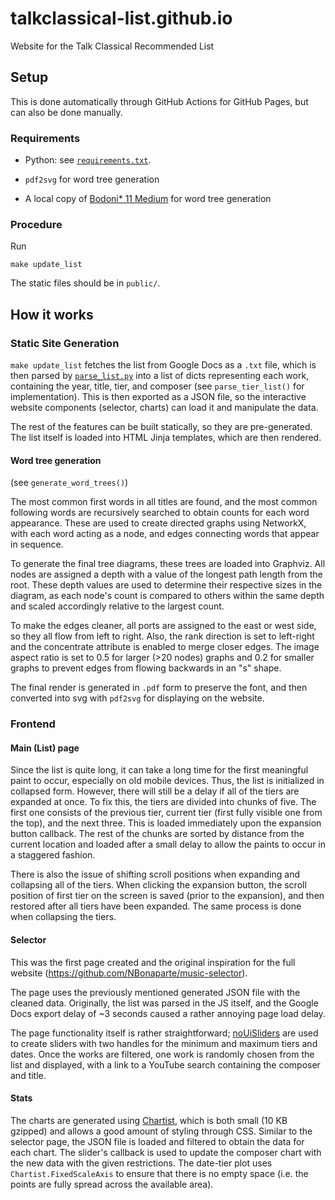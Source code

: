 # talkclassical-list.github.io
Website for the Talk Classical Recommended List

## Setup

This is done automatically through GitHub Actions for GitHub Pages, but can also be done manually.

### Requirements

* Python: see [`requirements.txt`](requirements.txt).

* `pdf2svg` for word tree generation
* A local copy of [Bodoni* 11 Medium](https://indestructibletype.com/fonts/Bodoni/Bodoni-11-Medium.otf) for word tree generation

### Procedure

Run
```
make update_list
```

The static files should be in `public/`.

## How it works

### Static Site Generation

`make update_list` fetches the list from Google Docs as a `.txt` file, which is then parsed by [`parse_list.py`](parse_list.py) into a list of dicts representing each work, containing the year, title, tier, and composer (see `parse_tier_list()` for implementation).
This is then exported as a JSON file, so the interactive website components (selector, charts) can load it and manipulate the data.

The rest of the features can be built statically, so they are pre-generated.
The list itself is loaded into HTML Jinja templates, which are then rendered.

#### Word tree generation

(see `generate_word_trees()`)

The most common first words in all titles are found, and the most common following words are recursively searched to obtain counts for each word appearance. These are used to create directed graphs using NetworkX, with each word acting as a node, and edges connecting words that appear in sequence.

To generate the final tree diagrams, these trees are loaded into Graphviz. All nodes are assigned a depth with a value of the longest path length from the root. These depth values are used to determine their respective sizes in the diagram, as each node's count is compared to others within the same depth and scaled accordingly relative to the largest count.

To make the edges cleaner, all ports are assigned to the east or west side, so they all flow from left to right. Also, the rank direction is set to left-right and the concentrate attribute is enabled to merge closer edges. The image aspect ratio is set to 0.5 for larger (>20 nodes) graphs and 0.2 for smaller graphs to prevent edges from flowing backwards in an "s" shape.

The final render is generated in `.pdf` form to preserve the font, and then converted into svg with `pdf2svg` for displaying on the website.

### Frontend

#### Main (List) page

Since the list is quite long, it can take a long time for the first meaningful paint to occur, especially on old mobile devices. Thus, the list is initialized in collapsed form. However, there will still be a delay if all of the tiers are expanded at once. To fix this, the tiers are divided into chunks of five. The first one consists of the previous tier, current tier (first fully visible one from the top), and the next three. This is loaded immediately upon the expansion button callback. The rest of the chunks are sorted by distance from the current location and loaded after a small delay to allow the paints to occur in a staggered fashion.

There is also the issue of shifting scroll positions when expanding and collapsing all of the tiers. When clicking the expansion button, the scroll position of first tier on the screen is saved (prior to the expansion), and then restored after all tiers have been expanded. The same process is done when collapsing the tiers.

#### Selector

This was the first page created and the original inspiration for the full website (https://github.com/NBonaparte/music-selector).

The page uses the previously mentioned generated JSON file with the cleaned data. Originally, the list was parsed in the JS itself, and the Google Docs export delay of ~3 seconds caused a rather annoying page load delay.

The page functionality itself is rather straightforward; [noUiSliders](https://refreshless.com/nouislider/) are used to create sliders with two handles for the minimum and maximum tiers and dates. Once the works are filtered, one work is randomly chosen from the list and displayed, with a link to a YouTube search containing the composer and title.

#### Stats

The charts are generated using [Chartist](https://gionkunz.github.io/chartist-js/index.html), which is both small (10 KB gzipped) and allows a good amount of styling through CSS.
Similar to the selector page, the JSON file is loaded and filtered to obtain the data for each chart. The slider's callback is used to update the composer chart with the new data with the given restrictions. The date-tier plot uses `Chartist.FixedScaleAxis` to ensure that there is no empty space (i.e. the points are fully spread across the available area).
